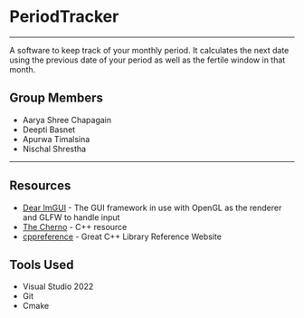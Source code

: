 # PeriodTracker
---
A software to keep track of your monthly period. It calculates the next date using the previous date of your period as well as the fertile window in that month.

## Group Members
  * Aarya Shree Chapagain
  * Deepti Basnet
  * Apurwa Timalsina
  * Nischal Shrestha

---
## Resources
 * [Dear ImGUI](https://github.com/ocornut/imgui) - The GUI framework in use with OpenGL as the renderer and GLFW to handle input
 * [The Cherno](https://www.youtube.com/playlist?list=PLlrATfBNZ98dudnM48yfGUldqGD0S4FFb) - C++ resource
 * [cppreference](https://en.cppreference.com/w/) - Great C++ Library Reference Website


## Tools Used
 * Visual Studio 2022
 * Git
 * Cmake
